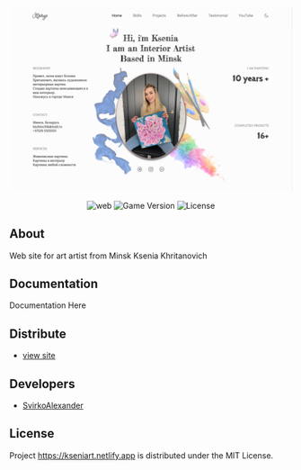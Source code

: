 <p align="center">
      <img src="fon.png" width="726">
</p>

<p align="center">
   <img src="https://img.shields.io/badge/version-chrome-green" alt="web">
   <img src="https://img.shields.io/badge/-HTML%20%2F%20CSS-purple" alt="Game Version">
   <img src="https://img.shields.io/badge/-JS%20%2F%20Swiper%20%2F%20Scroll%20js-yellow" alt="License">
</p>

## About

Web site for art artist from Minsk Ksenia Khritanovich

## Documentation

Documentation Here

## Distribute

- [
view site](https://kseniart.netlify.app)


## Developers

- [SvirkoAlexander](https://github.com/SvirkoAlexander)

## License 

Project https://kseniart.netlify.app is distributed under the MIT License.
